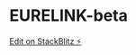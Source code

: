 # EURELINK-beta

[Edit on StackBlitz ⚡️](https://stackblitz.com/edit/nativescript-stackblitz-templates-fg7aoc)